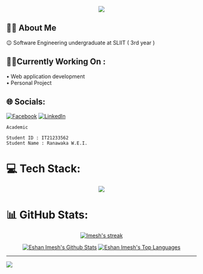 <p align="center">
 <a href="https://github.com/ImeshR">
  <img src="https://github.githubassets.com/images/modules/site/home-campaign/astrocat.png?width=400&format=webpll"/>
 </a>
</p>


## 🙋‍♂️ About Me

😉 Software Engineering undergraduate  at SLIIT  ( 3rd year ) <br>

## 🧑‍💻Currently Working On : 

• Web application development<br/>
• Personal Project<br/>

## 🌐 Socials:
[![Facebook](https://img.shields.io/badge/Facebook-%231877F2.svg?logo=Facebook&logoColor=white)](https://www.facebook.com/w.eshan.ranawaka) [![LinkedIn](https://img.shields.io/badge/LinkedIn-%230077B5.svg?logo=linkedin&logoColor=white)](https://lk.linkedin.com/in/eshan-imesh-17a642215)</br>          

<p align="center">

```
Academic

Student ID : IT21233562
Student Name : Ranawaka W.E.I.
```
</p>

# 💻 Tech Stack:
<p align="center">
  <a href="">
    <img src="https://skillicons.dev/icons?i=c,cpp,html,css,js,java,mysql,mongodb,express,react,nodejs,nextjs,nestjs,ts,angular,spring,tailwind,bootstrap,firebase,kotlin,androidstudio,figma,git,postgres,postman,vscode" />
  </a>
</p>



# 📊 GitHub Stats:
<p align="center">
  <p align="center">
    <a href="https://github.com/ImeshR/github-readme-streak-stats">
        <img title="🔥 Get streak stats for your profile at git.io/streak-stats" alt="Imesh's streak" src="https://github-readme-streak-stats.herokuapp.com/?user=ImeshR&theme=black-ice&hide_border=true&stroke=0000&background=000000"/>
    </a>
  </p>
</p>
<p align="center">
  <p align="center">
      <a href="https://github.com/ImeshR/github-readme-stats"><img alt="Eshan Imesh's Github Stats" src="https://github-readme-stats.vercel.app/api?username=ImeshR&theme=react&hide_border=true&bg_color=000000&include_all_commits=false&count_private=false" /></a>
  <a href="https://github.com/ImeshR/github-readme-stats"><img alt="Eshan Imesh's Top Languages" src="https://github-readme-stats.vercel.app/api/top-langs/?username=ImeshR&theme=react&hide_border=true&bg_color=000000&include_all_commits=true&count_private=true&layout=compact" /></a>
  </p>
</p>

---
[![](https://visitcount.itsvg.in/api?id=ImeshR&icon=8&color=1)](https://visitcount.itsvg.in)



